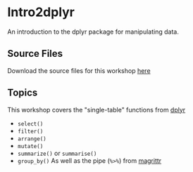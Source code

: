 # Intro2dplyr
An introduction to the dplyr package for manipulating data.

## Source Files
Download the source files for this workshop [here](https://github.com/jrogol/Intro2dplyr/archive/master.zip)

## Topics
This workshop covers the "single-table" functions from [dplyr](http://dplyr.tidyverse.org)
* `select()`
* `filter()`
* `arrange()`
* `mutate()`
* `summarize()` or `summarise()`
* `group_by()`
As well as the pipe (`%>%`) from [magrittr](http://magrittr.tidyverse.org)

